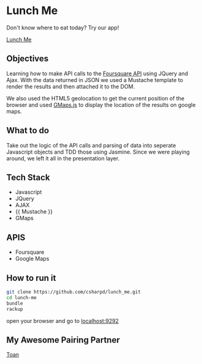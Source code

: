 Lunch Me
=======

Don't know where to eat today?
Try our app!

[Lunch Me](http://hungry-oldstreet.herokuapp.com/)

## Objectives
Learning how to make API calls to the [Foursquare API](https://developer.foursquare.com/start) using JQuery and Ajax. With the data returned in JSON we used a Mustache template to render the results and then attached it to the DOM.

We also used the HTML5 geolocation to get the current position of the browser and used [GMaps.js](http://hpneo.github.io/gmaps/) to display the location of the results on google maps.

## What to do
Take out the logic of the API calls and parsing of data into seperate Javascript objects and TDD those using Jasmine. Since we were playing around, we left it all in the presentation layer.

## Tech Stack
* Javascript
* JQuery
* AJAX
* {{ Mustache }}
* GMaps

## APIS
* Foursquare
* Google Maps

## How to run it
```sh
git clone https://github.com/csharpd/lunch_me.git
cd lunch-me
bundle
rackup
```
open your browser and go to [localhost:9292](http://localhost:9292)

## My Awesome Pairing Partner
[Toan](https://github.com/yoshdog)
